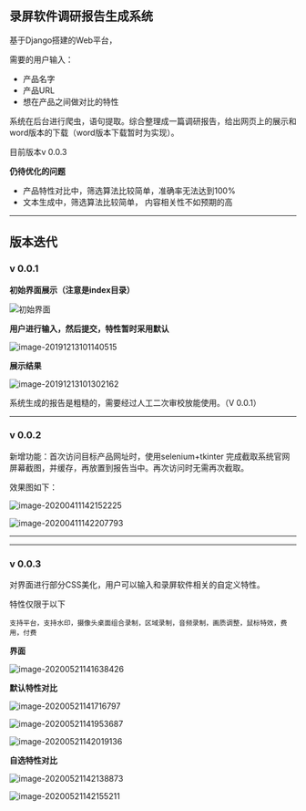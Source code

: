 ## 录屏软件调研报告生成系统

基于Django搭建的Web平台，

需要的用户输入：

- 产品名字
- 产品URL
- 想在产品之间做对比的特性

系统在后台进行爬虫，语句提取。综合整理成一篇调研报告，给出网页上的展示和word版本的下载（word版本下载暂时为实现）。

目前版本v 0.0.3



**仍待优化的问题**

- 产品特性对比中，筛选算法比较简单，准确率无法达到100%
- 文本生成中，筛选算法比较简单， 内容相关性不如预期的高

---

## 版本迭代

### v 0.0.1

**初始界面展示（注意是index目录）**

![初始界面](./picForMarkDown/image-20191213101025635.png)



**用户进行输入，然后提交，特性暂时采用默认**



![image-20191213101140515](./picForMarkDown/image-20191213101140515.png)



**展示结果**

![image-20191213101302162](./picForMarkDown/image-20191213101302162.png)



系统生成的报告是粗糙的，需要经过人工二次审校放能使用。（V 0.0.1）



---

### v 0.0.2

新增功能：首次访问目标产品网址时，使用selenium+tkinter 完成截取系统官网屏幕截图，并缓存，再放置到报告当中。再次访问时无需再次截取。

效果图如下：

![image-20200411142152225](picForMarkDown/image-20200411142152225.png)

![image-20200411142207793](picForMarkDown/image-20200411142207793.png)

---

---

### v 0.0.3

对界面进行部分CSS美化，用户可以输入和录屏软件相关的自定义特性。

特性仅限于以下

```
支持平台，支持水印，摄像头桌面组合录制，区域录制，音频录制，画质调整，鼠标特效，费用，付费
```

**界面**

![image-20200521141638426](picForMarkDown/image-20200521141638426.png)

**默认特性对比**

![image-20200521141716797](picForMarkDown/image-20200521141716797.png)

![image-20200521141953687](picForMarkDown/image-20200521141953687.png)

![image-20200521142019136](picForMarkDown/image-20200521142019136.png)



**自选特性对比**

![image-20200521142138873](picForMarkDown/image-20200521142138873.png)

![image-20200521142155211](picForMarkDown/image-20200521142155211.png)